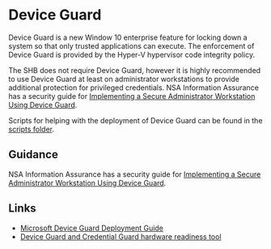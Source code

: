 # Device Guard

Device Guard is a new Window 10 enterprise feature for locking down a system so that only trusted applications can execute. The enforcement of Device Guard is provided by the Hyper-V hypervisor code integrity policy. 

The SHB does not require Device Guard, however it is highly recommended to use Device Guard at least on administrator workstations to provide additional protection for privileged credentials. NSA Information Assurance has a security guide for [Implementing a Secure Administrator Workstation Using Device Guard](https://www.iad.gov/iad/library/ia-guidance/security-configuration/operating-systems/windows-10-device-guard.cfm).

Scripts for helping with the deployment of Device Guard can be found in the [scripts folder](./Scripts).

## Guidance

NSA Information Assurance has a security guide for [Implementing a Secure Administrator Workstation Using Device Guard](https://www.iad.gov/iad/library/ia-guidance/security-configuration/operating-systems/windows-10-device-guard.cfm).

## Links

* [Microsoft Device Guard Deployment Guide](https://technet.microsoft.com/en-us/itpro/windows/keep-secure/device-guard-deployment-guide)
* [Device Guard and Credential Guard hardware readiness tool](https://www.microsoft.com/en-us/download/details.aspx?id=53337)